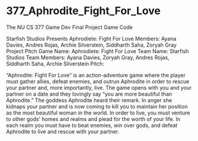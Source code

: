 # 377_Aphrodite_Fight_For_Love
The NU CS 377 Game Dev Final Project Game Code

Starfish Studios Presents
Aphrodiete: Fight For Love
Members: Ayana Davies, Andres Rojas, Archie Silverstein, Siddharth Saha, Zoryah Gray 	
Project Pitch
Game Name: Aphrodiete: Fight For Love
Team Name: Starfish Studios
Team Members: Ayana Davies, Zoryah Gray, Andres Rojas, Siddharth Saha, Archie Silverstein
Pitch: 

“Aphrodite: Fight For Love” is an action-adventure game where the player must gather allies, defeat enemies, and outrun Aphrodite in order to rescue your partner and, more importantly, live. The game opens with you and your partner on a date and they lovingly say “you are more beautiful than Aphrodite.” The goddess Aphrodite heard their remark. In anger she kidnaps your partner and is now coming to kill you to maintain her position as the most beautiful woman in the world. In order to live, you must venture to other gods' homes and realms and plead for the worth of your life. In each realm you must have to beat enemies, win over gods, and defeat Aphrodite to live and rescue with your partner.
